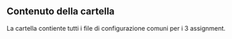 ## Contenuto della cartella
La cartella contiente tutti i file di configurazione comuni per i 3 assignment.

